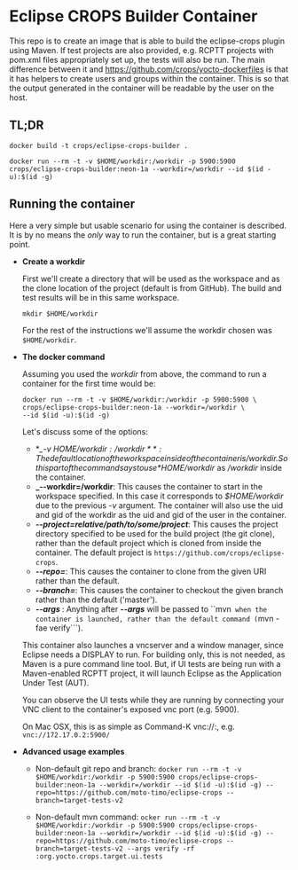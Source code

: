 Eclipse CROPS Builder Container
========================
This repo is to create an image that is able to build the eclipse-crops plugin
using Maven. If test projects are also provided, e.g. RCPTT projects with
pom.xml files appropriately set up, the tests will also be run. The main
difference between it and https://github.com/crops/yocto-dockerfiles is that
it has helpers to create users and groups within the container. This is so that
the output generated in the container will be readable by the user on the
host.

TL;DR
-----
```
docker build -t crops/eclipse-crops-builder .
```
```
docker run --rm -t -v $HOME/workdir:/workdir -p 5900:5900 crops/eclipse-crops-builder:neon-1a --workdir=/workdir --id $(id -u):$(id -g)
```

Running the container
---------------------
Here a very simple but usable scenario for using the container is described.
It is by no means the *only* way to run the container, but is a great starting
point.

* **Create a workdir**

  First we'll create a directory that will be used as the workspace
  and as the clone location of the project (default is from GitHub).
  The build and test results will be in this same workspace.

  ```
  mkdir $HOME/workdir
  ```

  For the rest of the instructions we'll assume the workdir chosen was
  `$HOME/workdir`.

* **The docker command**

  Assuming you used the *workdir* from above, the command
  to run a container for the first time would be:

  ```
  docker run --rm -t -v $HOME/workdir:/workdir -p 5900:5900 \
  crops/eclipse-crops-builder:neon-1a --workdir=/workdir \
  --id $(id -u):$(id -g)
  ```

  Let's discuss some of the options:
  * **_-v $HOME/workdir:/workdir**: The default location of the
    workspace inside of the container is /workdir. So this part of the
    command says to use *$HOME/workdir* as */workdir* inside the
    container.
  * **_--workdir=/workdir**: This causes the container to start in the
    workspace specified. In this case it corresponds to *$HOME/workdir* due to
    the previous *-v* argument. The container will also use the uid and gid
    of the workdir as the uid and gid of the user in the container.
  * **_--project=relative/path/to/some/project_**: This causes the
    project directory specified to be used for the build project (the git
    clone), rather than the default project which is cloned from inside the
    container. The default project is ```https://github.com/crops/eclipse-crops```.
  * **_--repo=<URI to git repo>_**: This causes the container to clone from
    the given URI rather than the default.
  * **_--branch=<git branch>_**: This causes the container to checkout the
    given branch rather than the default ('master').
  * **_--args <arguments to pass to maven>_**: Anything after **_--args_**
    will be passed to ``mvn``` when the container is launched, rather than
    the default command (```mvn -fae verify```).


  This container also launches a vncserver and a window manager, since Eclipse
  needs a DISPLAY to run. For building only, this is not needed, as Maven is
  a pure command line tool. But, if UI tests are being run with a Maven-enabled
  RCPTT project, it will launch Eclipse as the Application Under Test (AUT).

  You can observe the UI tests while they are running by connecting your
  VNC client to the container's exposed vnc port (e.g. 5900).

  On Mac OSX, this is as simple as Command-K vnc://<docker ip address>:<port>,
  e.g. ```vnc://172.17.0.2:5900/```

* **Advanced usage examples**

  * Non-default git repo and branch:
  ```docker run --rm -t -v $HOME/workdir:/workdir -p 5900:5900 crops/eclipse-crops-builder:neon-1a --workdir=/workdir --id $(id -u):$(id -g) --repo=https://github.com/moto-timo/eclipse-crops --branch=target-tests-v2```


  * Non-default mvn command:
  ```ocker run --rm -t -v $HOME/workdir:/workdir -p 5900:5900 crops/eclipse-crops-builder:neon-1a --workdir=/workdir --id $(id -u):$(id -g) --repo=https://github.com/moto-timo/eclipse-crops --branch=target-tests-v2 --args verify -rf :org.yocto.crops.target.ui.tests```
